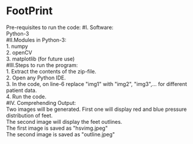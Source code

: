 # FootPrint  
Pre-requisites to run the code: 
#I. Software:  
    Python-3  
#II.Modules in Python-3:  
    1. numpy  
    2. openCV  
    3. matplotlib (for future use)  
#III.Steps to run the program:  
    1. Extract the contents of the zip-file.  
    2. Open any Python IDE.  
    3. In the code, on line-6 replace "img1" with "img2", "img3",... for different patient data.  
    4. Run the code.  
#IV. Comprehending Output:  
    Two images will be generated. First one will display red and blue pressure distribution of feet.  
    The second image will display the feet outlines.   
    The first image is saved as "hsvimg.jpeg"  
    The second image is saved as "outline.jpeg"  
    